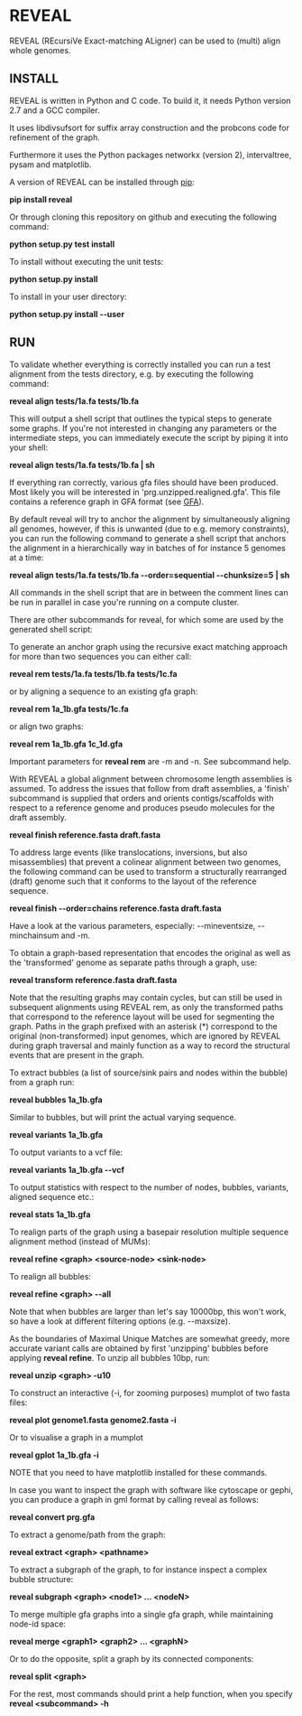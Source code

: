 # REVEAL

REVEAL (REcursiVe Exact-matching ALigner) can be used to (multi) align whole genomes.

## INSTALL

REVEAL is written in Python and C code. To build it, it needs Python version 2.7 and a GCC compiler.

It uses libdivsufsort for suffix array construction and the probcons code for refinement of the graph.

Furthermore it uses the Python packages networkx (version 2), intervaltree, pysam and matplotlib.

A version of REVEAL can be installed through [pip](https://pypi.org/project/reveal/):

**pip install reveal**

Or through cloning this repository on github and executing the following command:

**python setup.py test install**

To install without executing the unit tests:

**python setup.py install**

To install in your user directory:

**python setup.py install --user**

## RUN

To validate whether everything is correctly installed you can run a test alignment from the tests directory, e.g. by executing the following command:

**reveal align tests/1a.fa tests/1b.fa**

This will output a shell script that outlines the typical steps to generate some graphs. If you're not interested in changing any parameters or the intermediate steps, you can immediately execute the script by piping it into your shell:

**reveal align tests/1a.fa tests/1b.fa | sh**

If everything ran correctly, various gfa files should have been produced. Most likely you will be interested in 'prg.unzipped.realigned.gfa'. This file contains a reference graph in GFA format (see [GFA](http://lh3.github.io/2014/07/19/a-proposal-of-the-grapical-fragment-assembly-format/)).

By default reveal will try to anchor the alignment by simultaneously aligning all genomes, however, if this is unwanted (due to e.g. memory constraints), you can run the following command to generate a shell script that anchors the alignment in a hierarchically way in batches of for instance 5 genomes at a time:

**reveal align tests/1a.fa tests/1b.fa --order=sequential --chunksize=5 | sh**

All commands in the shell script that are in between the comment lines can be run in parallel in case you're running on a compute cluster.

There are other subcommands for reveal, for which some are used by the generated shell script:

To generate an anchor graph using the recursive exact matching approach for more than two sequences you can either call:

**reveal rem tests/1a.fa tests/1b.fa tests/1c.fa**

or by aligning a sequence to an existing gfa graph:

**reveal rem 1a_1b.gfa tests/1c.fa**

or align two graphs:

**reveal rem 1a_1b.gfa 1c_1d.gfa**

Important parameters for **reveal rem**  are -m and -n. See subcommand help.

With REVEAL a global alignment between chromosome length assemblies is assumed. To address the issues that follow from draft assemblies, a 'finish' subcommand is supplied that orders and orients contigs/scaffolds with respect to a reference genome and produces pseudo molecules for the draft assembly.

**reveal finish reference.fasta draft.fasta**

To address large events (like translocations, inversions, but also misassemblies) that prevent a colinear alignment between two genomes, the following command can be used to transform a structurally rearranged (draft) genome such that it conforms to the layout of the reference sequence.

**reveal finish --order=chains reference.fasta draft.fasta**

Have a look at the various parameters, especially: --mineventsize, --minchainsum and -m.

To obtain a graph-based representation that encodes the original as well as the 'transformed' genome as separate paths through a graph, use:

**reveal transform reference.fasta draft.fasta**

Note that the resulting graphs may contain cycles, but can still be used in subsequent alignments using REVEAL rem, as only the transformed paths that correspond to the reference layout will be used for segmenting the graph. Paths in the graph prefixed with an asterisk (\*) correspond to the original (non-transformed) input genomes, which are ignored by REVEAL during graph traversal and mainly function as a way to record the structural events that are present in the graph.

To extract bubbles (a list of source/sink pairs and nodes within the bubble) from a graph run:

**reveal bubbles 1a&#95;1b.gfa**

Similar to bubbles, but will print the actual varying sequence.

**reveal variants 1a&#95;1b.gfa**

To output variants to a vcf file:

**reveal variants 1a&#95;1b.gfa --vcf**

To output statistics with respect to the number of nodes, bubbles, variants, aligned sequence etc.:

**reveal stats 1a&#95;1b.gfa**

To realign parts of the graph using a basepair resolution multiple sequence alignment method (instead of MUMs):

**reveal refine \<graph\> \<source-node\> \<sink-node\>**

To realign all bubbles: 

**reveal refine \<graph\> --all**

Note that when bubbles are larger than let's say 10000bp, this won't work, so have a look at different filtering options (e.g. --maxsize).

As the boundaries of Maximal Unique Matches are somewhat greedy, more accurate variant calls are obtained by first 'unzipping' bubbles before applying **reveal refine**. To unzip all bubbles 10bp, run:

**reveal unzip \<graph\> -u10**

To construct an interactive (-i, for zooming purposes) mumplot of two fasta files:

**reveal plot genome1.fasta genome2.fasta -i**

Or to visualise a graph in a mumplot

**reveal gplot 1a&#95;1b.gfa -i**

NOTE that you need to have matplotlib installed for these commands.

In case you want to inspect the graph with software like cytoscape or gephi, you can produce a graph in gml format by calling reveal as follows:

**reveal convert prg.gfa**

To extract a genome/path from the graph:

**reveal extract \<graph\> \<pathname\>**

To extract a subgraph of the graph, to for instance inspect a complex bubble structure:

**reveal subgraph \<graph\> \<node1\> ...  \<nodeN\>**

To merge multiple gfa graphs into a single gfa graph, while maintaining node-id space:

**reveal merge \<graph1\> \<graph2\> ...  \<graphN\>**

Or to do the opposite, split a graph by its connected components:

**reveal split \<graph\>**

For the rest, most commands should print a help function, when you specify **reveal \<subcommand\> -h**

